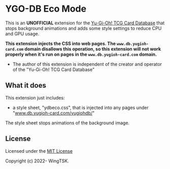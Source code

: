 # YGO-DB Eco Mode

This is an **UNOFFICIAL** extension for the [Yu-Gi-Oh! TCG Card Database](https://www.db.yugioh-card.com/yugiohdb/) that stops background animations and adds some style settings to reduce CPU and GPU usage.

**This extension injects the CSS into web pages. The `www.db.yugioh-card.com` domain disallows this operation, so this extension will not work properly when it's run on pages in the `www.db.yugioh-card.com` domain.**

* The author of this extension is independent of the creator and operator of the "Yu-Gi-Oh! TCG Card Database"

## What it does

This extension just includes:

* a style sheet, "ydbeco.css", that is injected into any pages under "www.db.yugioh-card.com/yugiohdb/"

The style sheet stops animations of the background image.

## License

Licensed under the [MIT License](https://opensource.org/licenses/MIT)

Copyright (c) 2022- WingTSK.
